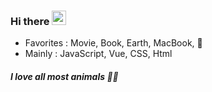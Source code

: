 ### Hi there <img src="https://github.com/dl0312/dl0312/blob/master/hi.gif?raw=true" width="23px">

- Favorites : Movie, Book, Earth, MacBook, :palm_tree:
- Mainly : JavaScript, Vue, CSS, Html

##### I love all most animals :bear::yellow_heart:

<!--
**JiannKim/Jiannkim** is a ✨ _special_ ✨ repository because its `README.md` (this file) appears on your GitHub profile.

Here are some ideas to get you started:

- 🔭 I’m currently working on ...
- 🌱 I’m currently learning ...
- 👯 I’m looking to collaborate on ...
- 🤔 I’m looking for help with ...
- 💬 Ask me about ...
- 📫 How to reach me: ...
- 😄 Pronouns: ...
- ⚡ Fun fact: ...
-->

